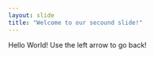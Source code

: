 ```yaml
---
layout: slide
title: "Welcome to our secound slide!"
---
```

Hello World!
Use the left arrow to go back!
